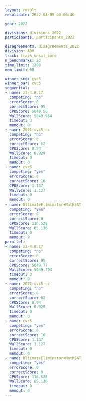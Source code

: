 ```yaml
---
layout: result
resultdate: 2022-08-09 00:06:46

year: 2022

divisions: divisions_2022
participants: participants_2022

disagreements: disagreements_2022
division: ABV
track: track_unsat_core
n_benchmarks: 23
time_limit: 1200
mem_limit: 60

winner_seq: cvc5
winner_par: cvc5
sequential:
- name: z3-4.8.17
  competing: "no"
  errorScore: 0
  correctScore: 95
  CPUScore: 5049.56
  WallScore: 5049.954
  timeout: 3
  memout: 0
- name: 2021-cvc5-uc
  competing: "no"
  errorScore: 0
  correctScore: 62
  CPUScore: 0.94
  WallScore: 0.929
  timeout: 0
  memout: 0
- name: cvc5
  competing: "yes"
  errorScore: 0
  correctScore: 16
  CPUScore: 1.137
  WallScore: 1.127
  timeout: 0
  memout: 0
- name: UltimateEliminator+MathSAT
  competing: "yes"
  errorScore: 0
  correctScore: 0
  CPUScore: 116.528
  WallScore: 65.136
  timeout: 0
  memout: 0
parallel:
- name: z3-4.8.17
  competing: "no"
  errorScore: 0
  correctScore: 95
  CPUScore: 5049.77
  WallScore: 5049.794
  timeout: 3
  memout: 0
- name: 2021-cvc5-uc
  competing: "no"
  errorScore: 0
  correctScore: 62
  CPUScore: 0.94
  WallScore: 0.929
  timeout: 0
  memout: 0
- name: cvc5
  competing: "yes"
  errorScore: 0
  correctScore: 16
  CPUScore: 1.137
  WallScore: 1.127
  timeout: 0
  memout: 0
- name: UltimateEliminator+MathSAT
  competing: "yes"
  errorScore: 0
  correctScore: 0
  CPUScore: 116.528
  WallScore: 65.136
  timeout: 0
  memout: 0
---
```


